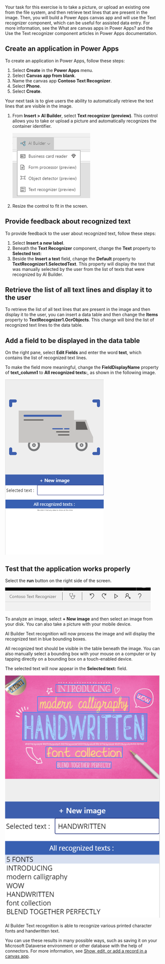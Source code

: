 Your task for this exercise is to take a picture, or upload an existing one from the file system, and then retrieve text lines that are present in the image. Then, you will build a Power Apps canvas app and will use the Text recognizer component, which can be useful for assisted data entry. For more information, see the What are canvas apps in Power Apps? and the Use the Text recognizer component articles in Power Apps documentation.

## Create an application in Power Apps

To create an application in Power Apps, follow these steps:

1. Select **Create** in the **Power Apps** menu.
2. Select **Canvas app from blank**.
3. Name the canvas app **Contoso Text Recognizer**.
4. Select **Phone**.
5. Select **Create**.

Your next task is to give users the ability to automatically retrieve the text lines that are visible in the image.

1. From **Insert > AI Builder**, select **Text recognizer (preview)**. This control allows you to take or upload a picture and automatically recognizes the container identifier.

    ![A I Builder dropped down to show Business card reader, Form processor, Object detector, and Text recognizer controls.](../media/image9.png)
2. Resize the control to fit in the screen.

## Provide feedback about recognized text

To provide feedback to the user about recognized text, follow these steps:

1. Select **Insert a new label**.
2. Beneath the **Text Recognizer** component, change the **Text** property to **Selected text:**
3. Beside the **Insert a text** field, change the **Default** property to **TextRecognizer1.SelectedText**. This property will display the text that was manually selected by the user from the list of texts that were recognized by AI Builder.

## Retrieve the list of all text lines and display it to the user

To retrieve the list of all text lines that are present in the image and then display it to the user, you can insert a data table and then change the **Items** property to **TextRecognizer1.OcrObjects**. This change will bind the list of recognized text lines to the data table.

## Add a field to be displayed in the data table

On the right pane, select **Edit Fields** and enter the word **text**, which contains the list of recognized text lines.

To make the field more meaningful, change the **FieldDisplayName** property of **text\_column1** to **All recognized texts:**, as shown in the following image.

![Screenshot of the Text recognizer control has a New image button, Selected text box, and All recognized texts.](../media/image10.png)

## Test that the application works properly

Select the **run** button on the right side of the screen.

![Screenshot of the toolbar that includes the Run button.](../media/image11.png)

To analyze an image, select **+ New image** and then select an image from your disk. You can also take a picture with your mobile device.

AI Builder Text recognition will now process the image and will display the recognized text in blue bounding boxes.

All recognized text should be visible in the table beneath the image. You can also manually select a bounding box with your mouse on a computer or by tapping directly on a bounding box on a touch-enabled device.

The selected text will now appear in the **Selected text:** field.

![Screenshot of an image with various handwritten fonts with All recognized texts in a list below it.](../media/image12.png)

AI Builder Text recognition is able to recognize various printed character fonts and handwritten text.

You can use these results in many possible ways, such as saving it on your Microsoft Dataverse environment or other database with the help of connectors. For more information, see [Show, edit, or add a record in a canvas app](/powerapps/maker/canvas-apps/add-form/?azure-portal=true).
